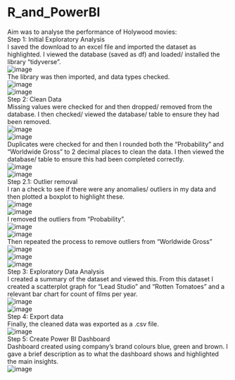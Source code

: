 # R_and_PowerBI
Aim was to analyse the performance of Holywood movies:   
Step 1: Initial Exploratory Analysis   
I saved the download to an excel file and imported the dataset as highlighted. I viewed the database (saved as df) and loaded/ installed the library “tidyverse”.  
![image](https://user-images.githubusercontent.com/125456291/226326295-51341dbe-f385-44d2-9508-4c048a0d6db3.png)  
The library was then imported, and data types checked.  
![image](https://user-images.githubusercontent.com/125456291/226326373-cc84be14-1b2d-4027-9fc6-8668fac373f4.png)  
![image](https://user-images.githubusercontent.com/125456291/226326401-7b3b4b97-88b4-4f3f-b968-d14c833197ef.png)  
Step 2: Clean Data   
Missing values were checked for and then dropped/ removed from the database. I then checked/ viewed the database/ table to ensure they had been removed.  
![image](https://user-images.githubusercontent.com/125456291/226326481-91391511-c2d7-4290-9380-97ed829ae372.png)  
![image](https://user-images.githubusercontent.com/125456291/226326549-16b2dc9e-e30d-49ce-8385-ae283604ba01.png)  
Duplicates were checked for and then I rounded both the “Probability” and “Worldwide Gross” to 2 decimal places to clean the data. I then viewed the database/ table to ensure this had been completed correctly.  
![image](https://user-images.githubusercontent.com/125456291/226326617-569b361d-aff7-44b2-bf83-b0ae6e3b1062.png)  
![image](https://user-images.githubusercontent.com/125456291/226326655-e293a06b-a98e-476d-a45a-c76069fc615b.png)  
Step 2.1: Outlier removal   
I ran a check to see if there were any anomalies/ outliers in my data and then plotted a boxplot to highlight these.  
![image](https://user-images.githubusercontent.com/125456291/226326713-07acbbd2-5d69-4e0a-acd5-c6ce9ae1243b.png)  
![image](https://user-images.githubusercontent.com/125456291/226326752-4f18c405-4b2f-4f52-9d24-dbcfd88d67f5.png)  
I removed the outliers from “Probability”.  
![image](https://user-images.githubusercontent.com/125456291/226326803-c7d270b5-63ba-4ce0-b384-e21bbc111f26.png)  
![image](https://user-images.githubusercontent.com/125456291/226326831-19db6b89-bfe4-42f4-b4aa-674f2887bdd7.png)  
Then repeated the process to remove outliers from “Worldwide Gross”  
![image](https://user-images.githubusercontent.com/125456291/226326888-aea39935-b79d-4999-be83-2a6ecca5b34d.png)  
![image](https://user-images.githubusercontent.com/125456291/226326908-45d2ecc8-0ddd-47c3-b8f6-edb91af91dbf.png)  
![image](https://user-images.githubusercontent.com/125456291/226326930-756cbbe2-b2c2-46ee-ba0c-e7293ee7f6d1.png)  
Step 3: Exploratory Data Analysis   
I created a summary of the dataset and viewed this. From this dataset I created a scatterplot graph for “Lead Studio” and “Rotten Tomatoes” and a relevant bar chart for count of films per year.  
![image](https://user-images.githubusercontent.com/125456291/226327027-667f5bb7-fdb4-47f2-8deb-db167d908849.png)  
![image](https://user-images.githubusercontent.com/125456291/226327051-fca077ca-5c96-420a-9478-6a075e3153e6.png)  
Step 4: Export data    
Finally, the cleaned data was exported as a .csv file.  
![image](https://user-images.githubusercontent.com/125456291/226327136-a70a48b9-c2ca-48f3-a726-2ab0f217de96.png)  
Step 5: Create Power BI Dashboard   
Dashboard created using company’s brand colours blue, green and brown. I gave a brief description as to what the dashboard shows and highlighted the main insights.  
![image](https://user-images.githubusercontent.com/125456291/226327216-187c129d-b740-4fbc-bf8e-460a7cb4d224.png)  

